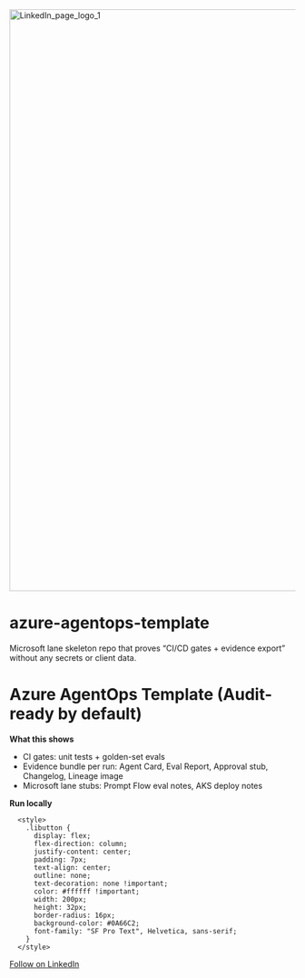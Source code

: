 <img width="1024" height="1024" alt="LinkedIn_page_logo_1" src="https://github.com/user-attachments/assets/2595de2f-3b37-4933-bf00-f5c18e51160d" />


# azure-agentops-template
Microsoft lane skeleton repo that proves “CI/CD gates + evidence export” without any secrets or client data.

# Azure AgentOps Template (Audit-ready by default)

**What this shows**
- CI gates: unit tests + golden-set evals
- Evidence bundle per run: Agent Card, Eval Report, Approval stub, Changelog, Lineage image
- Microsoft lane stubs: Prompt Flow eval notes, AKS deploy notes

**Run locally**


      <style>
        .libutton {
          display: flex;
          flex-direction: column;
          justify-content: center;
          padding: 7px;
          text-align: center;
          outline: none;
          text-decoration: none !important;
          color: #ffffff !important;
          width: 200px;
          height: 32px;
          border-radius: 16px;
          background-color: #0A66C2;
          font-family: "SF Pro Text", Helvetica, sans-serif;
        }
      </style>
<a class="libutton" href="https://www.linkedin.com/comm/mynetwork/discovery-see-all?usecase=PEOPLE_FOLLOWS&followMember=ales-institoris-63721a66" target="_blank">Follow on LinkedIn</a>

